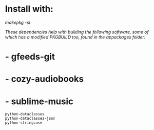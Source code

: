 # Install with:
_makepkg -si_

_These dependencies help with building the following software, some of which has a modified PKGBUILD too, found in the *appackages* folder:_

# - gfeeds-git
# - cozy-audiobooks
# - sublime-music
    python-dataclasses
    python-dataclasses-json
    python-stringcase
